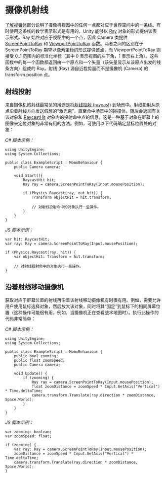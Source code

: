 摄像机射线
====================


[了解视锥体](UnderstandingFrustum.html)部分说明了摄像机视图中的任何一点都对应于世界空间中的一条线。有时使用这条线的数学表示形式是有用的，Unity 能够以 [Ray](../ScriptReference/Ray.html) 对象的形式提供该表示形式。Ray 始终对应于视图中的一个点，因此 Camera 类提供 [ScreenPointToRay](../ScriptReference/Camera.ScreenPointToRay.html) 和 [ViewportPointToRay](../ScriptReference/Camera.ViewportPointToRay.html) 函数。两者之间的区别在于 ScreenPointToRay 期望以像素坐标的形式提供该点，而 ViewportPointToRay 则接受 0..1 范围内的标准化坐标（其中 0 表示视图的左下角，1 表示右上角）。这些函数中的每一个函数都返回由一个原点和一个矢量（该矢量显示从该原点出发的线条方向）组成的 Ray。射线 (Ray) 源自近裁剪面而不是摄像机 (Camera) 的 transform.position 点。

射线投射
----------


来自摄像机的射线最常见的用途是将[射线投射 (raycast)](../ScriptReference/Physics.Raycast.html) 到场景中。射线投射从原点沿着射线方向发送假想的“激光束”，直至命中场景中的碰撞体。随后会返回有关该对象和 [RaycastHit](../ScriptReference/RaycastHit.html) 对象内的投射命中点的信息。这是一种基于对象在屏幕上的图像来定位对象的非常有用的方法。例如，可使用以下代码确定鼠标位置处的对象：

_C# 脚本示例：_

````
using UnityEngine;
using System.Collections;

public class ExampleScript : MonoBehaviour {
	public Camera camera;

	void Start(){
		RaycastHit hit;
		Ray ray = camera.ScreenPointToRay(Input.mousePosition);
		
		if (Physics.Raycast(ray, out hit)) {
			Transform objectHit = hit.transform;
			
			// 对射线投射命中的对象执行一些操作。
		}
	}
}
````

_JS 脚本示例：_

````
var hit: RaycastHit;
var ray: Ray = camera.ScreenPointToRay(Input.mousePosition);

if (Physics.Raycast(ray, hit)) {
	var objectHit: Transform = hit.transform;
	
	// 对射线投射命中的对象执行一些操作。
}

````

沿着射线移动摄像机
-----------------------------


获取对应于屏幕位置的射线再沿着该射线移动摄像机有时很有用。例如，需要允许用户使用鼠标选择对象，然后放大该对象，同时将其“固定”到鼠标下的相同屏幕位置（这种操作可能很有用，例如，当摄像机正在查看战术地图时）。执行此操作的代码非常简单：

_C# 脚本示例：_

````
using UnityEngine;
using System.Collections;

public class ExampleScript : MonoBehaviour {
	public bool zooming;
	public float zoomSpeed;
	public Camera camera;

	void Update() {
		if (zooming) {
			Ray ray = camera.ScreenPointToRay(Input.mousePosition);
			float zoomDistance = zoomSpeed * Input.GetAxis("Vertical") * Time.deltaTime;
			camera.transform.Translate(ray.direction * zoomDistance, Space.World);
		}
	}
}
````


_JS 脚本示例：_

````
var zooming: boolean;
var zoomSpeed: float;

if (zooming) {
	var ray: Ray = camera.ScreenPointToRay(Input.mousePosition);
	zoomDistance = zoomSpeed * Input.GetAxis("Vertical") * Time.deltaTime;
	camera.transform.Translate(ray.direction * zoomDistance, Space.World);
}

````

